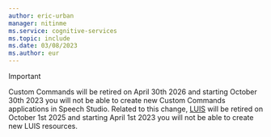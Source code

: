 ```yaml
---
author: eric-urban
manager: nitinme
ms.service: cognitive-services
ms.topic: include
ms.date: 03/08/2023
ms.author: eur
---
```


> [!IMPORTANT]
> Custom Commands will be retired on April 30th 2026 and starting October 30th 2023 you will not be able to create new Custom Commands applications in Speech Studio. Related to this change, [LUIS](/azure/ai-services/language-service/conversational-language-understanding/how-to/migrate-from-luis.md) will be retired on October 1st 2025 and starting April 1st 2023 you will not be able to create new LUIS resources.
